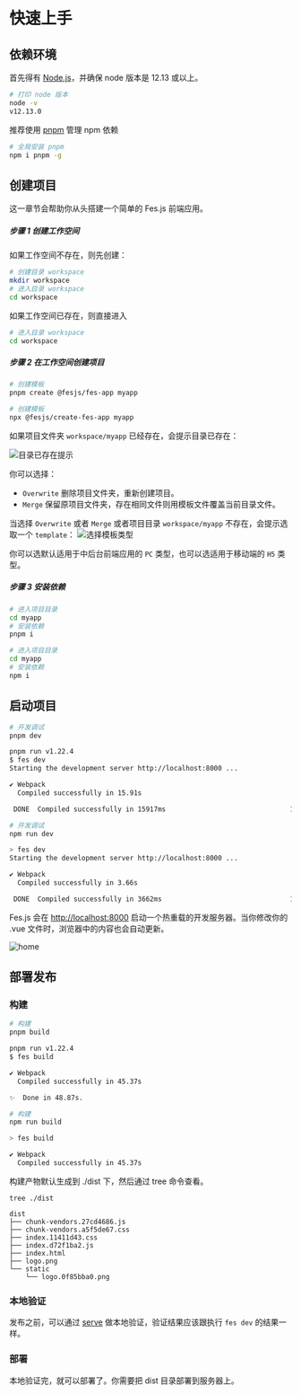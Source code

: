 # 快速上手

## 依赖环境

首先得有 [Node.js](https://nodejs.org/)，并确保 node 版本是 12.13 或以上。

```bash
# 打印 node 版本
node -v
v12.13.0
```

推荐使用 [pnpm](https://pnpm.io/installation) 管理 npm 依赖

```bash
# 全局安装 pnpm
npm i pnpm -g
```

## 创建项目

这一章节会帮助你从头搭建一个简单的 Fes.js 前端应用。

##### 步骤 1 创建工作空间

如果工作空间不存在，则先创建：

```bash
# 创建目录 workspace
mkdir workspace
# 进入目录 workspace
cd workspace
```

如果工作空间已存在，则直接进入

```bash
# 进入目录 workspace
cd workspace
```

##### 步骤 2 在工作空间创建项目

<CodeGroup>
  <CodeGroupItem title="PNPM" active>

```bash
# 创建模板
pnpm create @fesjs/fes-app myapp
```

  </CodeGroupItem>

  <CodeGroupItem title="NPM">

```bash
# 创建模板
npx @fesjs/create-fes-app myapp
```

  </CodeGroupItem>
</CodeGroup>

如果项目文件夹 `workspace/myapp` 已经存在，会提示目录已存在：

<img :src="$withBase('pickTemplateTip.png')" alt="目录已存在提示">

你可以选择：

-   `Overwrite` 删除项目文件夹，重新创建项目。
-   `Merge` 保留原项目文件夹，存在相同文件则用模板文件覆盖当前目录文件。

当选择 `Overwrite` 或者 `Merge` 或者项目目录 `workspace/myapp` 不存在，会提示选取一个 `template`：
<img :src="$withBase('pickTemplate.png')" alt="选择模板类型">

你可以选默认适用于中后台前端应用的 `PC` 类型，也可以选适用于移动端的 `H5` 类型。

##### 步骤 3 安装依赖

<CodeGroup>
  <CodeGroupItem title="PNPM" active>

```bash
# 进入项目目录
cd myapp
# 安装依赖
pnpm i
```

  </CodeGroupItem>

  <CodeGroupItem title="NPM">

```bash
# 进入项目目录
cd myapp
# 安装依赖
npm i
```

  </CodeGroupItem>
</CodeGroup>

## 启动项目

<CodeGroup>
  <CodeGroupItem title="PNPM" active>

```bash
# 开发调试
pnpm dev

pnpm run v1.22.4
$ fes dev
Starting the development server http://localhost:8000 ...

✔ Webpack
  Compiled successfully in 15.91s

 DONE  Compiled successfully in 15917ms                               11:17:08 AM
```

  </CodeGroupItem>

  <CodeGroupItem title="NPM">

```bash
# 开发调试
npm run dev

> fes dev
Starting the development server http://localhost:8000 ...

✔ Webpack
  Compiled successfully in 3.66s

 DONE  Compiled successfully in 3662ms                                11:17:46 AM
```

  </CodeGroupItem>
</CodeGroup>

Fes.js 会在 [http://localhost:8000](http://localhost:8000) 启动一个热重载的开发服务器。当你修改你的 .vue 文件时，浏览器中的内容也会自动更新。

<img :src="$withBase('home.png')" alt="home">

## 部署发布

### 构建

<CodeGroup>
  <CodeGroupItem title="PNPM" active>

```bash
# 构建
pnpm build

pnpm run v1.22.4
$ fes build

✔ Webpack
  Compiled successfully in 45.37s

✨  Done in 48.87s.
```

  </CodeGroupItem>

  <CodeGroupItem title="NPM">

```bash
# 构建
npm run build

> fes build

✔ Webpack
  Compiled successfully in 45.37s
```

  </CodeGroupItem>
</CodeGroup>

构建产物默认生成到 ./dist 下，然后通过 tree 命令查看。

```base
tree ./dist

dist
├── chunk-vendors.27cd4686.js
├── chunk-vendors.a5f5de67.css
├── index.11411d43.css
├── index.d72f1ba2.js
├── index.html
├── logo.png
└── static
    └── logo.0f85bba0.png
```

### 本地验证

发布之前，可以通过 [serve](https://github.com/vercel/serve) 做本地验证，验证结果应该跟执行 `fes dev` 的结果一样。

### 部署

本地验证完，就可以部署了。你需要把 dist 目录部署到服务器上。
